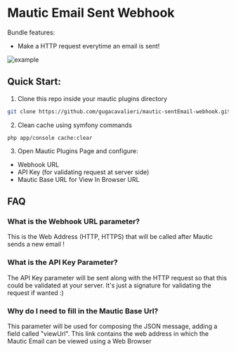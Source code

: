 # Mautic Email Sent Webhook

Bundle features:
* Make a HTTP request everytime an email is sent!

![example](https://photos-4.dropbox.com/t/2/AAD4m14mjxpqhydvCTMIxXjrfAIMk7wN5W-DGrJo00v1yw/12/32608586/png/32x32/3/1497312000/0/2/mautic-emailSent-example.png/EMuK2xgY6-EJIAcoBw/mijYDP8hjtX65wEa--xQOdOhiu8s2ZHeRcHw1rtJKf8?dl=0&size=1280x960&size_mode=3)

## Quick Start:

1. Clone this repo inside your mautic plugins directory

```bash
git clone https://github.com/gugacavalieri/mautic-sentEmail-webhook.git
```
2. Clean cache using symfony commands
```
php app/console cache:clear
```
3. Open Mautic Plugins Page and configure:
* Webhook URL
* API Key (for validating request at server side)
* Mautic Base URL for View In Browser URL

## FAQ

### What is the Webhook URL parameter?

This is the Web Address (HTTP, HTTPS) that will be called after Mautic sends a
new email !

### What is the API Key Parameter?

The API Key parameter will be sent along with the HTTP request so that this
could be validated at your server. It's just a signature for validating the
request if wanted :)

### Why do I need to fill in the Mautic Base Url?

This parameter will be used for composing the JSON message, adding a field called
"viewUrl". This link contains the web address in which the Mautic Email can be
viewed using a Web Browser
